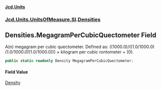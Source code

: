 #### [Jcd.Units](index.md 'index')
### [Jcd.Units.UnitsOfMeasure.SI](Jcd.Units.UnitsOfMeasure.SI.md 'Jcd.Units.UnitsOfMeasure.SI').[Densities](Densities.md 'Jcd.Units.UnitsOfMeasure.SI.Densities')

## Densities.MegagramPerCubicQuectometer Field

A(n) megagram per cubic quectometer. Defined as: ((1000.0)/((1.0/1000.0)*(1.0/1000.0)*(1.0/1000.0))) × kilogram per cubic rontometer + (0).

```csharp
public static readonly Density MegagramPerCubicQuectometer;
```

#### Field Value
[Density](Density.md 'Jcd.Units.UnitTypes.Density')